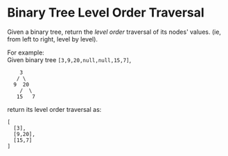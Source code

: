 # Binary Tree Level Order Traversal
Given a binary tree, return the _level order_ traversal of its nodes' values. (ie, from left to right, level by level).

For example:  
Given binary tree `[3,9,20,null,null,15,7]`,  
```
    3
   / \
  9  20
    /  \
   15   7
```
return its level order traversal as:  
```
[
  [3],
  [9,20],
  [15,7]
]
```
